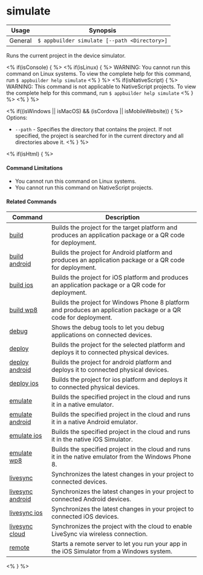 simulate
==========

Usage | Synopsis
------|-------
General | `$ appbuilder simulate [--path <Directory>]`

Runs the current project in the device simulator.

<% if(isConsole)  { %>
<% if(isLinux) { %>
WARNING: You cannot run this command on Linux systems. To view the complete help for this command, run `$ appbuilder help simulate`
<% } %>
<% if(isNativeScript) { %>
WARNING: This command is not applicable to NativeScript projects. To view the complete help for this command, run `$ appbuilder help simulate`
<% } %>
<% } %>

<% if((isWindows || isMacOS) && (isCordova || isMobileWebsite)) { %>
Options:
* `--path` - Specifies the directory that contains the project. If not specified, the project is searched for in the current directory and all directories above it.
<% } %>

<% if(isHtml) { %> 
#### Command Limitations

* You cannot run this command on Linux systems.
* You cannot run this command on NativeScript projects.

#### Related Commands

Command | Description
----------|----------
[build](build.html) | Builds the project for the target platform and produces an application package or a QR code for deployment.
[build android](build-android.html) | Builds the project for Android platform and produces an application package or a QR code for deployment.
[build ios](build-ios.html) | Builds the project for iOS platform and produces an application package or a QR code for deployment.
[build wp8](build-wp8.html) | Builds the project for Windows Phone 8 platform and produces an application package or a QR code for deployment.
[debug](debug.html) | Shows the debug tools to let you debug applications on connected devices.
[deploy](deploy.html) | Builds the project for the selected platform and deploys it to connected physical devices.
[deploy android](deploy-android.html) | Builds the project for android platform and deploys it to connected physical devices.
[deploy ios](deploy-ios.html) | Builds the project for ios platform and deploys it to connected physical devices.
[emulate](emulate.html) | Builds the specified project in the cloud and runs it in a native emulator.
[emulate android](emulate-android.html) | Builds the specified project in the cloud and runs it in a native Android emulator.
[emulate ios](emulate-ios.html) | Builds the specified project in the cloud and runs it in the native iOS Simulator.
[emulate wp8](emulate-wp8.html) | Builds the specified project in the cloud and runs it in the native emulator from the Windows Phone 8.
[livesync](livesync.html) | Synchronizes the latest changes in your project to connected devices.
[livesync android](livesync-android.html) | Synchronizes the latest changes in your project to connected Android devices.
[livesync ios](livesync-ios.html) | Synchronizes the latest changes in your project to connected iOS devices.
[livesync cloud](livesync-cloud.html) | Synchronizes the project with the cloud to enable LiveSync via wireless connection.
[remote](remote.html) | Starts a remote server to let you run your app in the iOS Simulator from a Windows system.
<% } %>